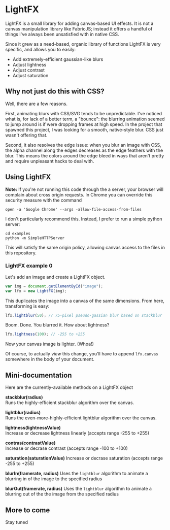 # LightFX 

LightFX is a small library for adding canvas-based UI effects. It is not a canvas manipulation library like FabricJS; instead it offers a handful of things I've always been unsatisfied with in native CSS.

Since it grew as a need-based, organic library of functions LightFX is very specific, and allows you to easily:

* Add extremely-efficient gaussian-like blurs
* Adjust lightness
* Adjust contrast
* Adjust saturation

## Why not just do this with CSS?

Well, there are a few reasons. 

First, animating blurs with CSS/SVG tends to be unpredictable. I've noticed what is, for lack of a better term, a "bounce": the blurring animation seemed to jump around is if were dropping frames at high speed. In the project that spawned this project, I was looking for a smooth, native-style blur. CSS just wasn't offering that.

Second, it also resolves the edge issue: when you blur an image with CSS, the alpha channel along the edges decreases as the edge feathers with the blur. This means the colors around the edge bleed in ways that aren't pretty and require unpleasant hacks to deal with.

## Using LightFX 

**Note:** If you're not running this code through the a server, your browser will complain about cross origin requests. In Chrome you can override this security measure with the command 

    open -a 'Google Chrome' --args -allow-file-access-from-files

I don't particularly recommend this. Instead, I prefer to run a simple python server:

    cd examples
    python -m SimpleHTTPServer

This will satisfy the same origin policy, allowing canvas access to the files in this repository.

### LightFX example 0

Let's add an image and create a LightFX object.

```js
var img = document.getElementById("image");
var lfx = new LightFX(img);
```

This duplicates the image into a canvas of the same dimensions. From here, transforming is easy:

```js
lfx.lightblur(50); // 75-pixel pseudo-gassian blur based on stackblur
```

Boom. Done. You blurred it. How about lightness?

```js
lfx.lightness(100); // -255 to +255
```

Now your canvas image is lighter. (Whoa!)

Of course, to actually *view* this change, you'll have to append `lfx.canvas` somewhere in the body of your document.

## Mini-documentation

Here are the currently-available methods on a LightFX object

**stackblur(radius)**  
Runs the highly-efficient stackblur algorithm over the canvas.  

**lightblur(radius)**  
Runs the even-more-highly-efficient lightblur algorithm over the canvas.  

**lightness(lightnessValue)**  
Increase or decrease lightness linearly (accepts range -255 to +255)  

**contras(contrastValue)**  
Increase or decrase contrast (accepts range -100 to +100)  

**saturation(saturationValue)**
Increase or decrase saturation (accepts range -255 to +255)

**blurIn(framerate, radius)**
Uses the `lightblur` algorithm to animate a blurring in of the image to the specified radius

**blurOut(framerate, radius)**
Uses the `lightblur` algorithm to animate a blurring out of the the image from the specified radius

## More to come

Stay tuned
